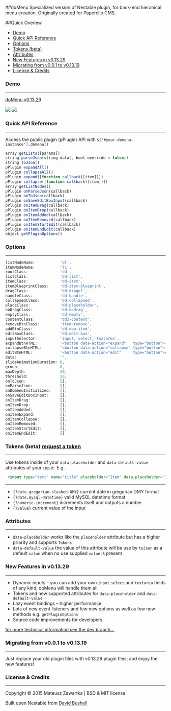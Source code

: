 ##doMenu
Specialized version of Nestable plugin, for back-end hierahical menu creation.
Originally created for Paperclip CMS.

##Quick Overiew
- [Demo](https://github.com/mechanicious/domenu#demo)
- [Quick API Reference](https://github.com/mechanicious/domenu#quick-api-reference)
- [Options](https://github.com/mechanicious/domenu#options)
- [Tokens (beta)](https://github.com/mechanicious/domenu#tokens-beta-request-a-token)
- [Attributes](https://github.com/mechanicious/domenu#attributes)
- [New Features in v0.13.29](https://github.com/mechanicious/domenu#new-features-in-v01329)
- [Migrating from v0.0.1 to v0.13.19](https://github.com/mechanicious/domenu#migrating-from-v001-to-v01319)
- [License & Credits](https://github.com/mechanicious/domenu#license--credits)

### Demo
---
[doMenu v0.13.29](http://mechanicious.github.io/domenu/)

[![](https://github.com/mechanicious/domenu/blob/gh-pages/domenu-0.0.1-gif.gif?raw=true)](http://mechanicious.github.io/domenu/)
[![](https://raw.githubusercontent.com/mechanicious/domenu/gh-pages/do-menu-events.gif)](http://mechanicious.github.io/domenu/)


### Quick API Reference
---
Access the public plugin (pPlugin) API with `$('#your-domenu-instance').domenu()`
```js
array getLists([params])
string parseJson(string data[, bool override = false])
string toJson()
pPlugin expandAll()
pPlugin collapseAll()
pPlugin expand([function callback([item])])
pPlugin collapse([function callback([item])])
array getListNodes()
pPlugin onParseJson(callback)
pPlugin onToJson(callback)
pPlugin onSaveEditBoxInput(callback)
pPlugin onItemDrag(callback)
pPlugin onItemDrop(callback)
pPlugin onItemAdded(callback)
pPlugin onItemRemoved(callback)
pPlugin onItemStartEdit(callback)
pPlugin onItemEndEdit(callback)
object getPluginOptions()
```

### Options
---
```js
listNodeName:           'ol',
itemNodeName:           'li',
rootClass:              'dd',
listClass:              'dd-list',
itemClass:              'dd-item',
itemBlueprintClass:     'dd-item-blueprint',
dragClass:              'dd-dragel',
handleClass:            'dd-handle',
collapsedClass:         'dd-collapsed',
placeClass:             'dd-placeholder',
noDragClass:            'dd-nodrag',
emptyClass:             'dd-empty',
contentClass:           'dd3-content',
removeBtnClass:         'item-remove',
addBtnClass:            'dd-new-item',
editBoxClass:           'dd-edit-box',
inputSelector:          'input, select, textarea',
expandBtnHTML:          '<button data-action="expand"   type="button">+</button>',
collapseBtnHTML:        '<button data-action="collapse" type="button">-</button>',
editBtnHTML:            '<button data-action="edit"     type="button">edit</button>',
data:                   '',
slideAnimationDuration: 0,
group:                  0,
maxDepth:               20,
threshold:              20,
onToJson:               [],
onParseJson:            [],
onDomenuInitialized:    [],
onSaveEditBoxInput:     [],
onItemDrag:             [],
onItemDrop:             [],
onItemAdded:            [],
onItemExpand:           [],
onItemCollapse:         [],
onItemRemoved:          [],
onItemStartEdit:        [],
onItemEndEdit:          []
```


### Tokens (beta) [request a token](https://github.com/mechanicious/domenu/labels/token-request)
---
Use tokens inside of your `data-placeholder` and `data-default-value` attributes of your `input`. E.g.
```html
 <input type="text" name="title" placeholder="Item" data-placeholder="Item {?numeric.increment}" data-default-value="Item {?numeric.increment}">
```
---
- `{?date.gregorian-slashed-DMY}` current date in gregorian DMY format
- `{?date.mysql-datetime}` valid MySQL datetime format
- `{?numeric.increment}` increments itself and outputs a number
- `{?value}` current value of the input

### Attributes
---
- `data-placeholder` works like the `placeholder` attribute but has a higher priority and supports `Tokens`
- `data-default-value` the value of this attribute will be use by `toJson` as a default `value` when no use supplied `value` is present

### New Features in v0.13.29
---
- Dynamic inputs – you can add your own `input` `select` and `textarea` fields of any kind; doMenu will handle them all
- Tokens and new supported attributes for `data-placeholder` and `data-default-value`
- Lazy event bindings – higher performance
- Lots of new event listeners and few new options as well as few new methods e.g. `getPluginOptions`
- Source code improvements for developers

[for more technical information see the dev branch...](https://github.com/mechanicious/domenu/tree/dev)

### Migrating from v0.0.1 to v0.13.19
---
Just replace your old plugin files with v0.13.29 plugin files; and enjoy the new features!

### License & Credits 
---
Copyright © 2015 Mateusz Zawartka | BSD & MIT license

Built upon Nestable from [David Bushell](http://dbushell.com/)

